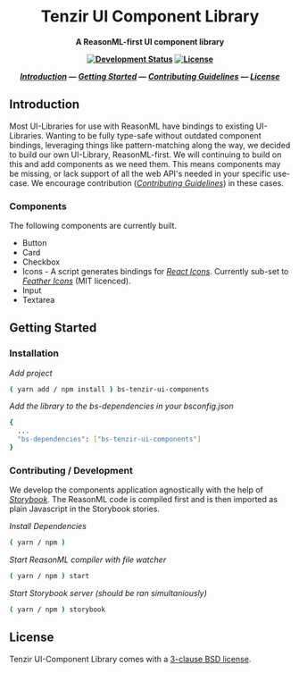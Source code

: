 <h1 align="center">
  Tenzir UI Component Library
</h1>
<h4 align="center">

A ReasonML-first UI component library

[![Development Status][alpha-badge]][latest-release-url]
[![License][license-badge]][license-url]

[_Introduction_](#introduction) &mdash;
[_Getting Started_](#getting-started) &mdash;
[_Contributing Guidelines_][contributing-url] &mdash;
[_License_](#license)

</h4>

## Introduction
Most UI-Libraries for use with ReasonML have bindings to existing UI-Libraries. Wanting to be fully type-safe without outdated component bindings, leveraging things like pattern-matching along the way, we decided to build our own UI-Library, ReasonML-first. We will continuing to build on this and add components as we need them. This means components may be missing, or lack support of all the web API's needed in your specific use-case. We encourage contribution ([_Contributing Guidelines_][contributing-url]) in these cases.

### Components
The following components are currently built.
- Button
- Card
- Checkbox
- Icons - A script generates bindings for [_React Icons_](https://github.com/react-icons/react-icons). Currently sub-set to [_Feather Icons_](https://feathericons.com/) (MIT licenced).
- Input
- Textarea

## Getting Started
### Installation
*Add project*
```sh
( yarn add / npm install ) bs-tenzir-ui-components
```

*Add the library to the bs-dependencies in your bsconfig.json*
```sh
{
  ...
  "bs-dependencies": ["bs-tenzir-ui-components"]
}
```

### Contributing / Development
We develop the components application agnostically with the help of [_Storybook_](https://storybook.js.org/). The ReasonML code is compiled first and is then imported as plain Javascript in the Storybook stories.

*Install Dependencies*
```sh
( yarn / npm )
```

*Start ReasonML compiler with file watcher*
```sh
( yarn / npm ) start 
```

*Start Storybook server (should be ran simultaniously)*
```sh
( yarn / npm ) storybook
```

## License
Tenzir UI-Component Library comes with a [3-clause BSD license][license-url].


[contributing-url]: https://github.com/tenzir/.github/blob/master/contributing.md
[latest-release-badge]: https://img.shields.io/github/commits-since/tenzir/ui-components/latest.svg?color=green
[latest-release-url]: https://github.com/tenzir/ui-components/releases
[license-badge]: https://img.shields.io/badge/license-BSD-blue.svg
[license-url]: https://github.com/tenzir/ui-components/blob/master/COPYING
[alpha-badge]: https://img.shields.io/badge/stage-alpha-blueviolet
